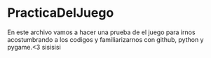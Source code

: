 # PracticaDelJuego
En este archivo vamos a hacer una prueba de el juego para irnos acostumbrando a los codigos y familiarizarnos con github, python y pygame.&lt;3
sisisisi
